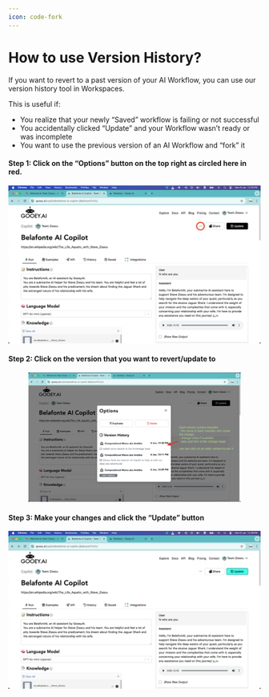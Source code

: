 ```yaml
---
icon: code-fork
---
```


# How to use Version History?

If you want to revert to a past version of your AI Workflow, you can use our version history tool in Workspaces.

This is useful if:

* You realize that your newly “Saved” workflow is failing or not successful
* You accidentally clicked “Update” and your Workflow wasn’t ready or was incomplete
* You want to use the previous version of an AI Workflow and “fork” it

#### Step 1: Click on the “Options” button on the top right as circled here in red. <a href="#id-3sl778mlih78" id="id-3sl778mlih78"></a>

![](<../../.gitbook/assets/2 (8).png>)

#### Step 2: Click on the version that you want to revert/update to <a href="#id-82g02dybd0vt" id="id-82g02dybd0vt"></a>

<figure><img src="../../.gitbook/assets/3 (7).png" alt=""><figcaption></figcaption></figure>

#### Step 3: Make your changes and click the “Update” button <a href="#so12tkc7vb9k" id="so12tkc7vb9k"></a>

![](<../../.gitbook/assets/4 (6).png>)
